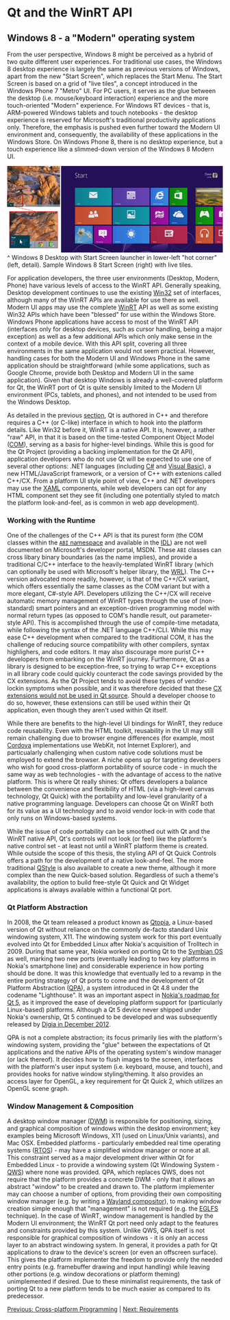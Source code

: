 # Qt and the WinRT API

## Windows 8 - a "Modern" operating system
From the user perspective, Windows 8 might be perceived as a hybrid of two quite different user experiences. For traditional use cases, the Windows 8 desktop experience is largely the same as previous versions of Windows, apart from the new "Start Screen", which replaces the Start Menu. The Start Screen is based on a grid of "live tiles", a concept introduced in the Windows Phone 7 "Metro" UI. For PC users, it serves as the glue between the desktop (i.e. mouse/keyboard interaction) experience and the more touch-oriented "Modern" experience. For Windows RT devices - that is, ARM-powered Windows tablets and touch notebooks - the desktop experience is reserved for Microsoft's traditional productivity applications only. Therefore, the emphasis is pushed even further toward the Modern UI environment and, consequently, the availability of these applications in the Windows Store. On Windows Phone 8, there is no desktop experience, but a touch experience like a slimmed-down version of the Windows 8 Modern UI.

![Windows 8 Start Screen](/images/start-screen.jpg)
^ Windows 8 Desktop with Start Screen launcher in lower-left "hot corner" (left, detail). Sample Windows 8 Start Screen (right) with live tiles.

For application developers, the three user environments (Desktop, Modern, Phone) have various levels of access to the WinRT API. Generally speaking, Desktop development continues to use the existing [Win32](/appendix/terms.md#win32) set of interfaces, although many of the WinRT APIs are available for use there as well. Modern UI apps may use the complete [WinRT](/appendix/terms.md#winrt) API as well as some existing Win32 APIs which have been "blessed" for use within the Windows Store. Windows Phone applications have access to most of the WinRT API (interfaces only for desktop devices, such as cursor handling, being a major exception) as well as a few additional APIs which only make sense in the context of a mobile device. With this API split, covering all three environments in the same application would not seem practical. However, handling cases for both the Modern UI and Windows Phone in the same application should be straightforward (while some applications, such as Google Chrome, provide both Desktop and Modern UI in the same application). Given that desktop Windows is already a well-covered platform for Qt, the WinRT port of Qt is quite sensibly limited to the Modern UI environment (PCs, tablets, and phones), and not intended to be used from the Windows Desktop.

As detailed in the previous [section](xplatform.md), Qt is authored in C++ and therefore requires a C++ (or C-like) interface in which to hook into the platform details. Like Win32 before it, WinRT is a native API. It is, however, a rather "raw" API, in that it is based on the time-tested Component Object Model ([COM](/appendix/terms.md#com)), serving as a basis for higher-level bindings. While this is good for the Qt Project (providing a backing implementation for the Qt API), application developers who do not use Qt will be expected to use one of several other options: .NET languages (including [C#](/appendix/terms.md#c-sharp) and [Visual Basic](/appendix/terms.md#visual-basic)), a new HTML/JavaScript framework, or a version of C++ with extenions called C++/CX. From a platform UI style point of view, C++ and .NET developers may use the [XAML](/appendix/terms.md#xaml) components, while web developers can opt for any HTML component set they see fit (including one potentially styled to match the platform look-and-feel, as is common in web app development).

### Working with the Runtime
One of the challenges of the C++ API is that its purest form (the COM classes within the [`ABI` namespace](/appendix/terms.md#abi) and available in the [IDL](/appendix/terms.md#idl)) are not well documented on Microsoft's developer portal, MSDN. These `ABI` classes can cross libary binary boundaries (as the name implies), and provide a traditional C/C++ interface to the heavily-templated WinRT library (which can optionally be used with Microsoft's helper library, the [WRL](/appendix/terms.md#wrl)). The C++ version advocated more readily, however, is that of the C++/CX variant, which offers essentially the same classes as the COM variant but with a more elegant, C#-style API. Developers utilizing the C++/CX will receive automatic memory management of WinRT types through the use of (non-standard) smart pointers and an exception-driven programming model with normal return types (as opposed to COM's handle result, out parameter-style API). This is accomplished through the use of compile-time metadata, while following the syntax of the .NET language C++/CLI. While this may ease C++ development when compared to the traditional COM, it has the challenge of reducing source compatibility with other compilers, syntax highlighers, and code editors. It may also discourage more purist C++ developers from embarking on the WinRT journey. Furthermore, Qt as a library is designed to be exception-free, so trying to wrap C++ exceptions in all library code could quickly counteract the code savings provided by the CX extensions. As the Qt Project tends to avoid these types of vendor-lockin symptoms when possible, and it was therefore decided that these [CX extensions would not be used in Qt source](/appendix/references.md#14-qts-winrt-port-and-its-ccx-usage). Should a developer choose to do so, however, these extensions can still be used within their Qt application, even though they aren't used within Qt itself.

While there are benefits to the high-level UI bindings for WinRT, they reduce code reusability. Even with the HTML toolkit, reusability in the UI may still remain challenging due to browser engine differences (for example, most [Cordova](/appendix/terms.md#cordova) implementations use WebKit, not Internet Explorer), and particualarly challenging when custom native code solutions must be employed to extend the browser. A niche opens up for targeting developers who wish for good cross-platform portability of source code - in much the same way as web technologies - with the advantage of access to the native platform. This is where Qt really shines: Qt offers developers a balance between the convenience and flexibility of HTML (via a high-level canvas technology, Qt Quick) with the portability and low-level granularity of a native programming language. Developers can choose Qt on WinRT both for its value as a UI technology and to avoid vendor lock-in with code that only runs on Windows-based systems.

While the issue of code portability can be smoothed out with Qt and the WinRT native API, Qt's controls will not look (or feel) like the platform's native control set - at least not until a WinRT platform theme is created. While outside the scope of this thesis, the styling API of Qt Quick Controls offers a path for the development of a native look-and-feel. The more traditional [QStyle](/appendix/qdoc.md#qstyle) is also available to create a new theme, although it more complex than the new Quick-based solution. Regardless of such a theme's availability, the option to build free-style Qt Quick and Qt Widget applications is always available within a functional Qt port.

### Qt Platform Abstraction
In 2008, the Qt team released a product known as [Qtopia](/appendix/terms.md#qtopia), a Linux-based version of Qt without reliance on the commonly de-facto standard Unix windowing system, X11. The windowing system work for this port eventually evolved into Qt for Embedded Linux after Nokia's acquisition of Trolltech in 2009. During that same year, Nokia worked on porting Qt to the [Symbian OS](/appendix/terms.md#symbian) as well, marking two new ports (eventually leading to two key platforms in Nokia's smartphone line) and considerable experience in how porting should be done. It was this knowledge that eventually led to a revamp in the entire porting strategy of Qt ports to come and the development of Qt Platform Abstraction ([QPA](/appendix/terms.md#qpa)), a system introduced in Qt 4.8 under the codename "Lighthouse". It was an important aspect in [Nokia's roadmap for Qt 5](/appendix/references.md#15-qt-lighthouse-has-grown-up), as it improved the ease of developing platform support for (particularly Linux-based) platforms. Although a Qt 5 device never shipped under Nokia's ownership, Qt 5 continued to be developed and was subsequently released by [Digia in December 2012](/appendix/references.md#7-introducing-qt-50).

QPA is not a complete abstraction; its focus primarily lies with the platform's windowing system, providing the "glue" between the expectations of Qt applications and the native APIs of the operating system's window manager (or lack thereof). It decides how to flush images to the screen, interfaces with the platform's user input system (i.e. keyboard, mouse, and touch), and provides hooks for native window styling/theming. It also provides an access layer for OpenGL, a key requirement for Qt Quick 2, which utilizes an OpenGL scene graph.

### Window Management & Composition
A desktop window manager ([DWM](/appendix/terms.md#desktop-window-manager)) is responsible for positioning, sizing, and graphical composition of windows within the desktop environment; key examples being Microsoft Windows, X11 (used on Linux/Unix variants), and Mac OSX. Embedded platforms - particularly embedded real time operating systems ([RTOS](/appendix/terms.md#rtos)) - may have a simplified window manager or none at all. This constraint served as a major development driver within Qt for Embedded Linux - to provide a windowing system (Qt Windowing System - [QWS](/appendix/terms.md#qws)) where none was provided. QPA, which replaces QWS, does not require that the platform provides a concrete DWM - only that it allows an abstract "window" to be created and drawn to. The platform implementer may can choose a number of options, from providing their own compositing window manager (e.g. by writing a [Wayland compositor](/appendix/terms.md#wayland)), to making window creation simple enough that "management" is not required (e.g. the [EGLFS](/appendix/terms.md#eglfs) technique). In the case of WinRT, window management is handled by the Modern UI environment; the WinRT Qt port need only adapt to the features and constraints provided by this system. Unlike QWS, QPA itself is not responsible for graphical composition of windows - it is only an access layer to an abstract windowing system. In general, it provides a path for Qt applications to draw to the device's screen (or even an offscreen surface). This gives the platform implementer the freedom to provide only the needed entry points (e.g. framebuffer drawing and input handling) while leaving other portions (e.g. window decorations or platform theming) unimplemented if desired. Due to these minimalist requirements, the task of porting Qt to a new platform tends to be much easier as compared to its predecessor.

[Previous: Cross-platform Programming](xplatform.md) | [Next: Requirements](requirements.md)
